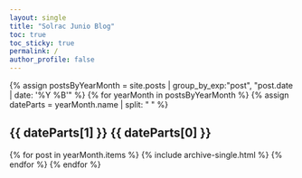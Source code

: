 ```yaml
---
layout: single
title: "Solrac Junio Blog"
toc: true
toc_sticky: true
permalink: /
author_profile: false
---
```


{% assign postsByYearMonth = site.posts | group_by_exp:"post", "post.date | date: '%Y %B'" %}
{% for yearMonth in postsByYearMonth %}
  {% assign dateParts = yearMonth.name | split: " " %}
  <h2 id="{{ dateParts[0] }}-{{ dateParts[1] | date: '%m' }}" class="archive__subtitle">{{ dateParts[1] }} {{ dateParts[0] }}</h2>
  {% for post in yearMonth.items %}
    {% include archive-single.html %}
  {% endfor %}
{% endfor %}